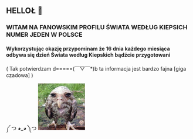 ## HELLOŁ 👋

### WITAM NA FANOWSKIM PROFILU ŚWIATA WEDŁUG KIEPSICH NUMER JEDEN W POLSCE

#### Wykorzystując okazję przypominam że 16 dnia każdego miesiąca odbywa się dzień Świata według Kiepskich bądźcie przygotowani 
( Tak potwierdzam d=====(￣▽￣*)b ta informacja jest bardzo fajna [giga czadowa] )

 ༼ つ ◕_◕ ༽つ ![ptaszor](ptaszor.png)

